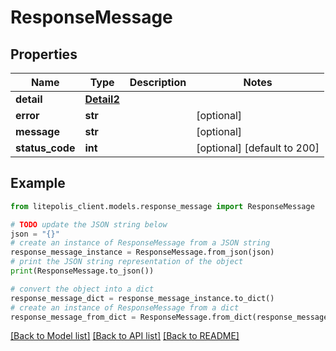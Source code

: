 # ResponseMessage


## Properties

Name | Type | Description | Notes
------------ | ------------- | ------------- | -------------
**detail** | [**Detail2**](Detail2.md) |  | 
**error** | **str** |  | [optional] 
**message** | **str** |  | [optional] 
**status_code** | **int** |  | [optional] [default to 200]

## Example

```python
from litepolis_client.models.response_message import ResponseMessage

# TODO update the JSON string below
json = "{}"
# create an instance of ResponseMessage from a JSON string
response_message_instance = ResponseMessage.from_json(json)
# print the JSON string representation of the object
print(ResponseMessage.to_json())

# convert the object into a dict
response_message_dict = response_message_instance.to_dict()
# create an instance of ResponseMessage from a dict
response_message_from_dict = ResponseMessage.from_dict(response_message_dict)
```
[[Back to Model list]](../README.md#documentation-for-models) [[Back to API list]](../README.md#documentation-for-api-endpoints) [[Back to README]](../README.md)


